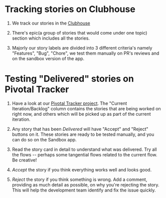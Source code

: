 # Tracking stories on Clubhouse

1. We track our stories in the [Clubhouse](https://app.clubhouse.io/simpledotorg)

2. There's epic(a group of stories that would come under one topic) section which includes all the stories.

3. Majorly our story labels are divided into 3 different criteria's namely "Features", "Bug", "Chore", we test them manually on PR's reviews and on
   the sandbox version of the app.

# Testing "Delivered" stories on Pivotal Tracker

1. Have a look at our [Pivotal Tracker project](https://www.pivotaltracker.com/n/projects/2184102). The "Current Iteration/Backlog" column contains
   the stories that are being worked on right now, and others which will be picked up as part of the current iteration.

2. Any story that has been _Delivered_ will have "Accept" and "Reject" buttons on it. These stories are ready to be tested manually, and you can do so
   on the Sandbox app.

3. Read the story card in detail to understand what was delivered. Try all the flows -- perhaps some tangential flows related to the current flow. Be
   creative!

3. _Accept_ the story if you think everything works well and looks good.

4. _Reject_ the story if you think something is wrong. Add a comment, providing as much detail as possible, on why you're rejecting the story. This
   will help the development team identify and fix the issue quickly.
